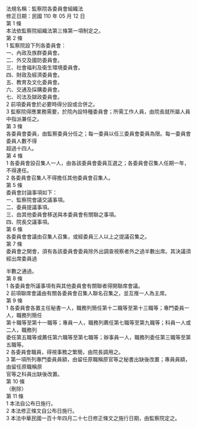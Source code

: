 法規名稱：監察院各委員會組織法  
修正日期：民國 110 年 05 月 12 日  
第 1 條  
本法依監察院組織法第三條第一項制定之。  
第 2 條  
1 監察院設下列各委員會：  
一、內政及族群委員會。  
二、外交及國防委員會。  
三、社會福利及衛生環境委員會。  
四、財政及經濟委員會。  
五、教育及文化委員會。  
六、交通及採購委員會。  
七、司法及獄政委員會。  
2 前項委員會於必要時得分設或合併之。  
3 監察院得應業務需要，於院內設特種委員會；所需工作人員，由院長就所屬人員中指派兼任之。  
第 3 條  
各委員會委員，由監察委員分任之；每一委員以任三委員會委員為限。每一委員會委員人數不得  
超過十四人。  
第 4 條  
1 各委員會設召集人一人，由各該委員會委員互選之；各委員會召集人任期一年，不得連任。  
2 各委員會召集人不得擔任其他委員會召集人。  
第 5 條  
委員會討論事項如下：  
一、監察院會議交議事項。  
二、委員提議事項。  
三、由其他委員會移送與本委員會有關聯之事項。  
四、院長交議事項。  
第 6 條  
各委員會會議由召集人召集，或經委員三人以上之提議召集之。  
第 7 條  
委員會之開會，須有各該委員會委員除外出調查視察者外之過半數出席。其決議須經出席委員過  


半數之通過。  
第 8 條  
1 各委員會所議事項有與其他委員會有關聯者得開聯席會議。  
2 前項聯席會議由有關各委員會召集人聯名召集之，並互推一人為主席。  
第 9 條  
1 各委員會各置主任秘書一人，職務列簡任第十二職等至第十三職等；專門委員一人，職務列簡任  
第十職等至第十一職等；專員一人，職務列薦任第七職等至第九職等；科員一人或二人，職務列  
委任第五職等或薦任第六職等至第七職等；辦事員一人，職務列委任第三職等至第五職等。  
2 各委員會職員，得視事務之繁簡，由院長調用之。  
3 第一項所列專門委員員額，由留任原職稱原官等之秘書出缺後改置；專員員額，由留任原職稱原  
官等之科員出缺後改置。  
第 10 條  
（刪除）  
第 11 條  
1 本法自公布日施行。  
2 本法修正條文自公布日施行。  
3 本法中華民國一百十年四月二十七日修正條文之施行日期，由監察院定之。  


